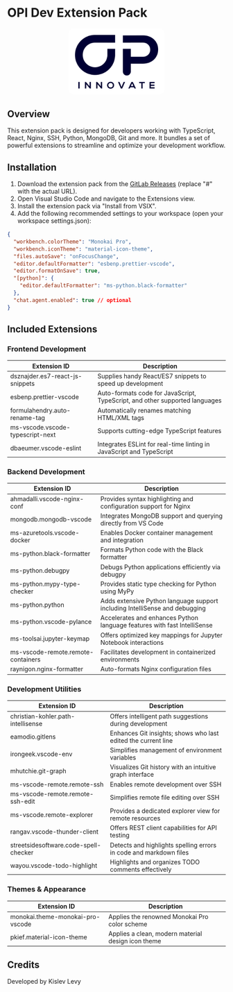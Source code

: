# OPI Dev Extension Pack

<div style="text-align: center; margin: 20px 0;">
  <img src="icon.png" alt="OPI Icon" width="200" style="background-color: white; padding: 10px; display: inline-block; border-radius: 10px;">
</div>

## Overview

This extension pack is designed for developers working with TypeScript, React, Nginx, SSH, Python, MongoDB, Git and more. It bundles a set of powerful extensions to streamline and optimize your development workflow.

## Installation

1. Download the extension pack from the [GitLab Releases](https://github.com/kislev-opi/opi-dev-extension-pack/releases/latest) (replace "#" with the actual URL).
2. Open Visual Studio Code and navigate to the Extensions view.
3. Install the extension pack via "Install from VSIX".
4. Add the following recommended settings to your workspace (open your workspace settings.json):

```json
{
  "workbench.colorTheme": "Monokai Pro",
  "workbench.iconTheme": "material-icon-theme",
  "files.autoSave": "onFocusChange",
  "editor.defaultFormatter": "esbenp.prettier-vscode",
  "editor.formatOnSave": true,
  "[python]": {
    "editor.defaultFormatter": "ms-python.black-formatter"
  },
  "chat.agent.enabled": true // optional
}
```

## Included Extensions

### Frontend Development

| Extension ID                     | Description                                                                 |
| -------------------------------- | --------------------------------------------------------------------------- |
| dsznajder.es7-react-js-snippets  | Supplies handy React/ES7 snippets to speed up development                   |
| esbenp.prettier-vscode           | Auto-formats code for JavaScript, TypeScript, and other supported languages |
| formulahendry.auto-rename-tag    | Automatically renames matching HTML/XML tags                                |
| ms-vscode.vscode-typescript-next | Supports cutting-edge TypeScript features                                   |
| dbaeumer.vscode-eslint           | Integrates ESLint for real-time linting in JavaScript and TypeScript        |

### Backend Development

| Extension ID                       | Description                                                                 |
| ---------------------------------- | --------------------------------------------------------------------------- |
| ahmadalli.vscode-nginx-conf        | Provides syntax highlighting and configuration support for Nginx            |
| mongodb.mongodb-vscode             | Integrates MongoDB support and querying directly from VS Code               |
| ms-azuretools.vscode-docker        | Enables Docker container management and integration                         |
| ms-python.black-formatter          | Formats Python code with the Black formatter                                |
| ms-python.debugpy                  | Debugs Python applications efficiently via debugpy                          |
| ms-python.mypy-type-checker        | Provides static type checking for Python using MyPy                         |
| ms-python.python                   | Adds extensive Python language support including IntelliSense and debugging |
| ms-python.vscode-pylance           | Accelerates and enhances Python language features with fast IntelliSense    |
| ms-toolsai.jupyter-keymap          | Offers optimized key mappings for Jupyter Notebook interactions             |
| ms-vscode-remote.remote-containers | Facilitates development in containerized environments                       |
| raynigon.nginx-formatter           | Auto-formats Nginx configuration files                                      |

### Development Utilities

| Extension ID                          | Description                                                       |
| ------------------------------------- | ----------------------------------------------------------------- |
| christian-kohler.path-intellisense    | Offers intelligent path suggestions during development            |
| eamodio.gitlens                       | Enhances Git insights; shows who last edited the current line     |
| irongeek.vscode-env                   | Simplifies management of environment variables                    |
| mhutchie.git-graph                    | Visualizes Git history with an intuitive graph interface          |
| ms-vscode-remote.remote-ssh           | Enables remote development over SSH                               |
| ms-vscode-remote.remote-ssh-edit      | Simplifies remote file editing over SSH                           |
| ms-vscode.remote-explorer             | Provides a dedicated explorer view for remote resources           |
| rangav.vscode-thunder-client          | Offers REST client capabilities for API testing                   |
| streetsidesoftware.code-spell-checker | Detects and highlights spelling errors in code and markdown files |
| wayou.vscode-todo-highlight           | Highlights and organizes TODO comments effectively                |

### Themes & Appearance

| Extension ID                     | Description                                        |
| -------------------------------- | -------------------------------------------------- |
| monokai.theme-monokai-pro-vscode | Applies the renowned Monokai Pro color scheme      |
| pkief.material-icon-theme        | Applies a clean, modern material design icon theme |

## Credits

Developed by Kislev Levy
